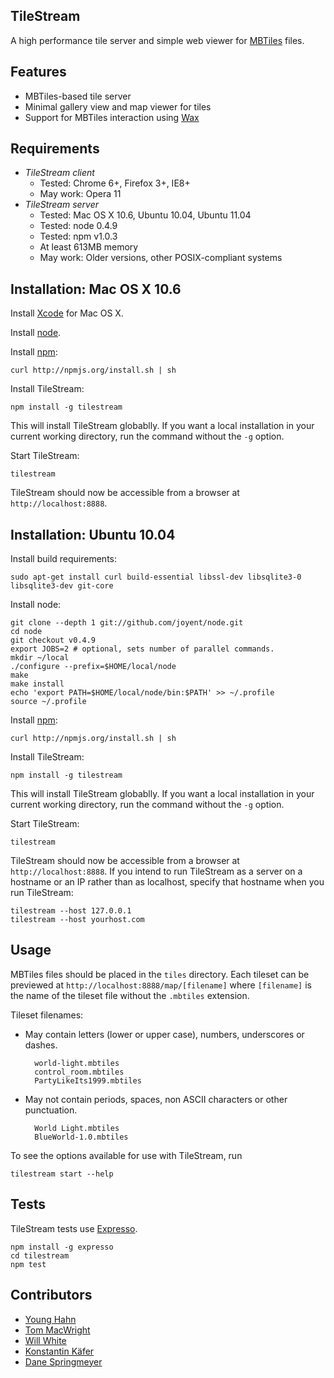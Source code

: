 TileStream
----------
A high performance tile server and simple web viewer for [MBTiles][1] files.


Features
--------
- MBTiles-based tile server
- Minimal gallery view and map viewer for tiles
- Support for MBTiles interaction using [Wax][2]


Requirements
------------
- *TileStream client*
  - Tested: Chrome 6+, Firefox 3+, IE8+
  - May work: Opera 11
- *TileStream server*
  - Tested: Mac OS X 10.6, Ubuntu 10.04, Ubuntu 11.04
  - Tested: node 0.4.9
  - Tested: npm v1.0.3
  - At least 613MB memory
  - May work: Older versions, other POSIX-compliant systems


Installation: Mac OS X 10.6
---------------------------
Install [Xcode][3] for Mac OS X.

Install [node][4].

Install [npm][5]:

    curl http://npmjs.org/install.sh | sh

Install TileStream:

    npm install -g tilestream

This will install TileStream globablly. If you want a local installation in
your current working directory, run the command without the `-g` option.

Start TileStream:

    tilestream

TileStream should now be accessible from a browser at `http://localhost:8888`.


Installation: Ubuntu 10.04
--------------------------
Install build requirements:

    sudo apt-get install curl build-essential libssl-dev libsqlite3-0 libsqlite3-dev git-core

Install node:

    git clone --depth 1 git://github.com/joyent/node.git
    cd node
    git checkout v0.4.9
    export JOBS=2 # optional, sets number of parallel commands.
    mkdir ~/local
    ./configure --prefix=$HOME/local/node
    make
    make install
    echo 'export PATH=$HOME/local/node/bin:$PATH' >> ~/.profile
    source ~/.profile

Install [npm][5]:

    curl http://npmjs.org/install.sh | sh

Install TileStream:

    npm install -g tilestream

This will install TileStream globablly. If you want a local installation in
your current working directory, run the command without the `-g` option.

Start TileStream:

    tilestream

TileStream should now be accessible from a browser at `http://localhost:8888`.
If you intend to run TileStream as a server on a hostname or an IP rather than
as localhost, specify that hostname when you run TileStream:

    tilestream --host 127.0.0.1
    tilestream --host yourhost.com


Usage
-----
MBTiles files should be placed in the `tiles` directory. Each
tileset can be previewed at `http://localhost:8888/map/[filename]` where
`[filename]` is the name of the tileset file without the `.mbtiles` extension.

Tileset filenames:

- May contain letters (lower or upper case), numbers, underscores or dashes.

        world-light.mbtiles
        control_room.mbtiles
        PartyLikeIts1999.mbtiles

- May not contain periods, spaces, non ASCII characters or other punctuation.

        World Light.mbtiles
        BlueWorld-1.0.mbtiles

To see the options available for use with TileStream, run

    tilestream start --help


Tests
-----
TileStream tests use [Expresso][6].

    npm install -g expresso
    cd tilestream
    npm test


Contributors
------------
- [Young Hahn][7]
- [Tom MacWright][8]
- [Will White][9]
- [Konstantin Käfer][10]
- [Dane Springmeyer][11]


[1]:http://mbtiles.org
[2]:https://github.com/mapbox/wax
[3]:http://developer.apple.com/technologies/tools/xcode.html
[4]:https://github.com/joyent/node/wiki/Installation
[5]:http://npmjs.org/
[6]:http://visionmedia.github.com/expresso
[7]:https://github.com/yhahn
[8]:https://github.com/tmcw
[9]:https://github.com/willwhite
[10]:https://github.com/kkaefer
[11]:https://github.com/springmeyer
